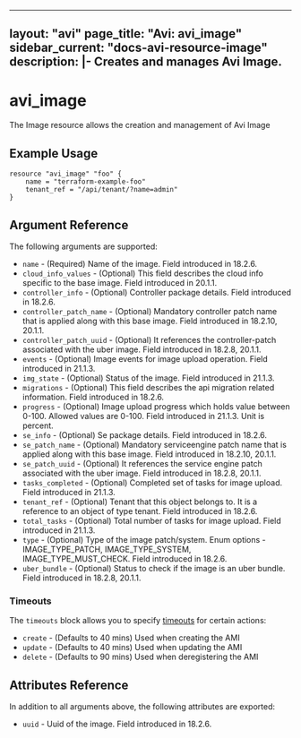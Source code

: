 <!--
    Copyright 2021 VMware, Inc.
    SPDX-License-Identifier: Mozilla Public License 2.0
-->
---
layout: "avi"
page_title: "Avi: avi_image"
sidebar_current: "docs-avi-resource-image"
description: |-
  Creates and manages Avi Image.
---

# avi_image

The Image resource allows the creation and management of Avi Image

## Example Usage

```hcl
resource "avi_image" "foo" {
    name = "terraform-example-foo"
    tenant_ref = "/api/tenant/?name=admin"
}
```

## Argument Reference

The following arguments are supported:

* `name` - (Required) Name of the image. Field introduced in 18.2.6.
* `cloud_info_values` - (Optional) This field describes the cloud info specific to the base image. Field introduced in 20.1.1.
* `controller_info` - (Optional) Controller package details. Field introduced in 18.2.6.
* `controller_patch_name` - (Optional) Mandatory controller patch name that is applied along with this base image. Field introduced in 18.2.10, 20.1.1.
* `controller_patch_uuid` - (Optional) It references the controller-patch associated with the uber image. Field introduced in 18.2.8, 20.1.1.
* `events` - (Optional) Image events for image upload operation. Field introduced in 21.1.3.
* `img_state` - (Optional) Status of the image. Field introduced in 21.1.3.
* `migrations` - (Optional) This field describes the api migration related information. Field introduced in 18.2.6.
* `progress` - (Optional) Image upload progress which holds value between 0-100. Allowed values are 0-100. Field introduced in 21.1.3. Unit is percent.
* `se_info` - (Optional) Se package details. Field introduced in 18.2.6.
* `se_patch_name` - (Optional) Mandatory serviceengine patch name that is applied along with this base image. Field introduced in 18.2.10, 20.1.1.
* `se_patch_uuid` - (Optional) It references the service engine patch associated with the uber image. Field introduced in 18.2.8, 20.1.1.
* `tasks_completed` - (Optional) Completed set of tasks for image upload. Field introduced in 21.1.3.
* `tenant_ref` - (Optional) Tenant that this object belongs to. It is a reference to an object of type tenant. Field introduced in 18.2.6.
* `total_tasks` - (Optional) Total number of tasks for image upload. Field introduced in 21.1.3.
* `type` - (Optional) Type of the image patch/system. Enum options - IMAGE_TYPE_PATCH, IMAGE_TYPE_SYSTEM, IMAGE_TYPE_MUST_CHECK. Field introduced in 18.2.6.
* `uber_bundle` - (Optional) Status to check if the image is an uber bundle. Field introduced in 18.2.8, 20.1.1.


### Timeouts

The `timeouts` block allows you to specify [timeouts](https://www.terraform.io/docs/configuration/resources.html#timeouts) for certain actions:

* `create` - (Defaults to 40 mins) Used when creating the AMI
* `update` - (Defaults to 40 mins) Used when updating the AMI
* `delete` - (Defaults to 90 mins) Used when deregistering the AMI

## Attributes Reference

In addition to all arguments above, the following attributes are exported:

* `uuid` -  Uuid of the image. Field introduced in 18.2.6.


